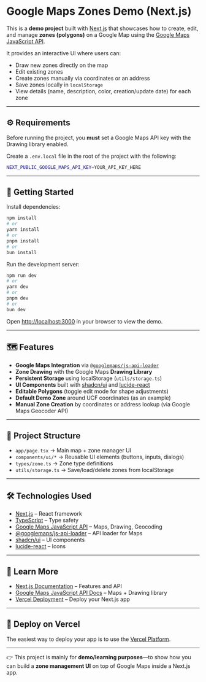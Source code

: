 # Google Maps Zones Demo (Next.js)

This is a **demo project** built with [Next.js](https://nextjs.org) that showcases how to create, edit, and manage **zones (polygons)** on a Google Map using the [Google Maps JavaScript API](https://developers.google.com/maps/documentation/javascript).

It provides an interactive UI where users can:

* Draw new zones directly on the map
* Edit existing zones
* Create zones manually via coordinates or an address
* Save zones locally in `localStorage`
* View details (name, description, color, creation/update date) for each zone

---

## ⚙️ Requirements

Before running the project, you **must** set a Google Maps API key with the Drawing library enabled.

Create a `.env.local` file in the root of the project with the following:

```bash
NEXT_PUBLIC_GOOGLE_MAPS_API_KEY=YOUR_API_KEY_HERE
```

---

## 🚀 Getting Started

Install dependencies:

```bash
npm install
# or
yarn install
# or
pnpm install
# or
bun install
```

Run the development server:

```bash
npm run dev
# or
yarn dev
# or
pnpm dev
# or
bun dev
```

Open [http://localhost:3000](http://localhost:3000) in your browser to view the demo.

---

## 🗺️ Features

* **Google Maps Integration** via [`@googlemaps/js-api-loader`](https://www.npmjs.com/package/@googlemaps/js-api-loader)
* **Zone Drawing** with the Google Maps **Drawing Library**
* **Persistent Storage** using localStorage (`utils/storage.ts`)
* **UI Components** built with [shadcn/ui](https://ui.shadcn.com) and [lucide-react](https://lucide.dev/)
* **Editable Polygons** (toggle edit mode for shape adjustments)
* **Default Demo Zone** around UCF coordinates (as an example)
* **Manual Zone Creation** by coordinates or address lookup (via Google Maps Geocoder API)

---

## 📂 Project Structure

* `app/page.tsx` → Main map + zone manager UI
* `components/ui/*` → Reusable UI elements (buttons, inputs, dialogs)
* `types/zone.ts` → Zone type definitions
* `utils/storage.ts` → Save/load/delete zones from localStorage

---

## 🛠️ Technologies Used

* [Next.js](https://nextjs.org/) – React framework
* [TypeScript](https://www.typescriptlang.org/) – Type safety
* [Google Maps JavaScript API](https://developers.google.com/maps/documentation/javascript) – Maps, Drawing, Geocoding
* [@googlemaps/js-api-loader](https://www.npmjs.com/package/@googlemaps/js-api-loader) – API loader for Maps
* [shadcn/ui](https://ui.shadcn.com) – UI components
* [lucide-react](https://lucide.dev/) – Icons

---

## 📖 Learn More

* [Next.js Documentation](https://nextjs.org/docs) – Features and API
* [Google Maps JavaScript API Docs](https://developers.google.com/maps/documentation/javascript/tutorial) – Maps + Drawing library
* [Vercel Deployment](https://vercel.com/docs) – Deploy your Next.js app

---

## 🚢 Deploy on Vercel

The easiest way to deploy your app is to use the [Vercel Platform](https://vercel.com/new?utm_medium=default-template&filter=next.js&utm_source=create-next-app&utm_campaign=create-next-app-readme).

---

👉 This project is mainly for **demo/learning purposes**—to show how you can build a **zone management UI** on top of Google Maps inside a Next.js app.